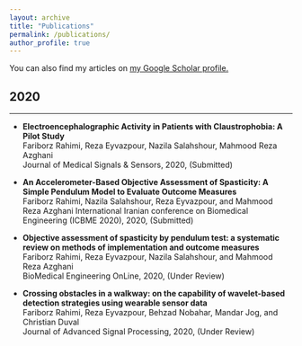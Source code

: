 ```yaml
---
layout: archive
title: "Publications"
permalink: /publications/
author_profile: true
---
```

You can also find my articles on <u><a href="{{https://scholar.google.com/citations?user=za3J9eEAAAAJ&hl=en}}">my Google Scholar profile</a>.</u>


## 2020
------------------------------------------------------------------------------------------------------------
* **Electroencephalographic Activity in Patients with Claustrophobia: A Pilot Study**  
Fariborz Rahimi, Reza Eyvazpour, Nazila Salahshour, Mahmood Reza Azghani  
Journal of Medical Signals & Sensors, 2020, (Submitted)

* **An Accelerometer-Based Objective Assessment of Spasticity: A Simple Pendulum Model to Evaluate Outcome Measures**  
Fariborz Rahimi, Nazila Salahshour, Reza Eyvazpour, and Mahmood Reza Azghani 
International Iranian conference on Biomedical Engineering (ICBME 2020), 2020, (Submitted)

* **Objective assessment of spasticity by pendulum test: a systematic review on methods of implementation and outcome measures**  
Fariborz Rahimi, Reza Eyvazpour, Nazila Salahshour, and Mahmood Reza Azghani  
BioMedical Engineering OnLine, 2020, (Under Review)

* **Crossing obstacles in a walkway: on the capability of wavelet-based detection strategies using wearable sensor data**  
Fariborz Rahimi, Reza Eyvazpour, Behzad Nobahar, Mandar Jog, and Christian Duval   
Journal of Advanced Signal Processing, 2020, (Under Review)

